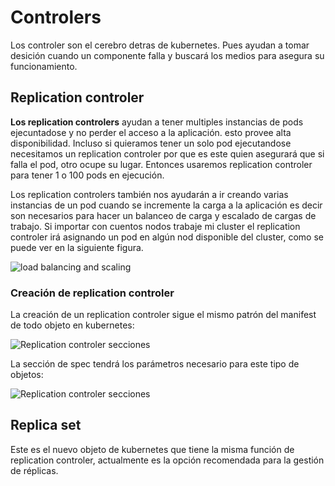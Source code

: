 # Controlers

Los controler son el cerebro detras de kubernetes. Pues ayudan a tomar desición cuando un componente falla y buscará los medios para asegura su funcionamiento.

## Replication controler

**Los replication controlers** ayudan a tener multiples instancias de pods ejecuntadose y no perder el acceso a la aplicación. esto provee alta disponibilidad.
Incluso si quieramos tener un solo pod ejecutandose necesitamos un replication controler por que es este quien asegurará que si falla el pod, otro ocupe su lugar. Entonces usaremos replication controler para tener 1 o 100 pods en ejecución.

Los replication controlers también nos ayudarán a ir creando varias instancias de un pod cuando se incremente la carga a la aplicación es decir son necesarios para hacer un balanceo de carga y escalado de cargas de trabajo. Si importar con cuentos nodos trabaje mi cluster el replication controler irá asignando un pod en algún nod disponible del cluster, como se puede ver en la siguiente figura.

![load balancing and scaling](img/loadb.jpg)

### Creación de replication controler

La creación de un replication controler sigue el mismo patrón del manifest de todo objeto en kubernetes:

![Replication controler secciones](rc-seccion.jpg)

La sección de spec tendrá los parámetros necesario para este tipo de objetos:

![Replication controler secciones](prueba.gif)

## Replica set

Este es el nuevo objeto de kubernetes que tiene la misma función de replication controler, actualmente es la opción recomendada para la gestión de réplicas.